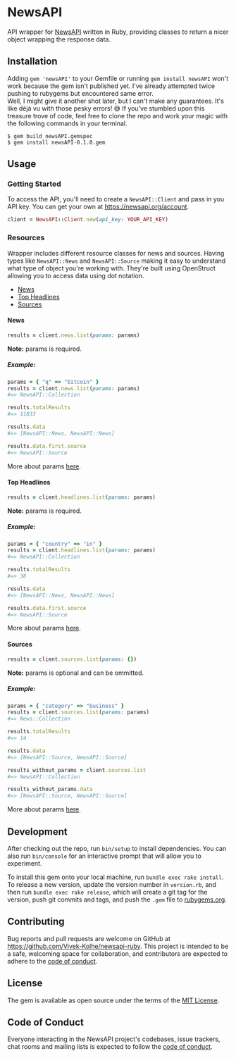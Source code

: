 # NewsAPI

API wrapper for [NewsAPI](https://newsapi.org/) written in Ruby, providing classes to return a nicer object wrapping the response data.

## Installation

Adding `gem 'newsAPI'` to your Gemfile or running `gem install newsAPI` won't work because the gem isn't published yet. I've already attempted twice pushing to rubygems but encountered same error. \
Well, I might give it another shot later, but I can't make any guarantees. It's like déjà vu with those pesky errors! 😅 If you've stumbled upon this treasure trove of code, feel free to clone the repo and work your magic with the following commands in your terminal.
```console
$ gem build newsAPI.gemspec
$ gem install newsAPI-0.1.0.gem
```

[comment]: <> (Add this line to your application's Gemfile:)

[comment]: <> (```ruby)
[comment]: <> (gem 'newsAPI')
[comment]: <> (```)

[comment]: <> (And then execute:)

 [comment]: <> (   $ bundle install)

[comment]: <> (Or install it yourself as:)

 [comment]: <> (   $ gem install newsAPI)

## Usage

### Getting Started
To access the API, you'll need to create a `NewsAPI::Client` and pass in you API key. You can get your own at https://newsapi.org/account.
```ruby
client = NewsAPI::Client.new(api_key: YOUR_API_KEY)
```

### Resources
Wrapper includes different resource classes for news and sources. Having types like `NewsAPI::News` and `NewsAPI::Source` making it easy to understand what type of object you're working with. They're built using OpenStruct allowing you to access data using dot notation.

- [News](https://github.com/Vivek-Kolhe/newsapi-ruby#news)
- [Top Headlines](https://github.com/Vivek-Kolhe/newsapi-ruby#top-headlines)
- [Sources](https://github.com/Vivek-Kolhe/newsapi-ruby#sources)

#### News
```ruby
results = client.news.list(params: params)
```
**Note:** params is required. 
##### Example:
```ruby
params = { "q" => "bitcoin" }
results = client.news.list(params: params)
#=> NewsAPI::Collection

results.totalResults
#=> 11833

results.data
#=> [NewsAPI::News, NewsAPI::News]

results.data.first.source
#=> NewsAPI::Source
```
More about params [here](https://newsapi.org/docs/endpoints/everything).

#### Top Headlines
```ruby
results = client.headlines.list(params: params)
```
**Note:** params is required. 
##### Example:
```ruby
params = { "country" => "in" }
results = client.headlines.list(params: params)
#=> NewsAPI::Collection

results.totalResults
#=> 38

results.data
#=> [NewsAPI::News, NewsAPI::News]

results.data.first.source
#=> NewsAPI::Source
```
More about params [here](https://newsapi.org/docs/endpoints/top-headlines).

#### Sources
```ruby
results = client.sources.list(params: {})
```
**Note:** params is optional and can be ommitted.
##### Example:
```ruby
params = { "category" => "business" }
results = client.sources.list(params: params)
#=> News::Collection

results.totalResults
#=> 14

results.data
#=> [NewsAPI::Source, NewsAPI::Source]

results_without_params = client.sources.list
#=> NewsAPI::Collection

results_without_params.data
#=> [NewsAPI::Source, NewsAPI::Source]
```
More about params [here](https://newsapi.org/docs/endpoints/sources).

## Development

After checking out the repo, run `bin/setup` to install dependencies. You can also run `bin/console` for an interactive prompt that will allow you to experiment.

To install this gem onto your local machine, run `bundle exec rake install`. To release a new version, update the version number in `version.rb`, and then run `bundle exec rake release`, which will create a git tag for the version, push git commits and tags, and push the `.gem` file to [rubygems.org](https://rubygems.org).

## Contributing

Bug reports and pull requests are welcome on GitHub at https://github.com/Vivek-Kolhe/newsapi-ruby. This project is intended to be a safe, welcoming space for collaboration, and contributors are expected to adhere to the [code of conduct](https://github.com/Vivek-Kolhe/newsapi-ruby/blob/main/CODE_OF_CONDUCT.md).


## License

The gem is available as open source under the terms of the [MIT License](https://opensource.org/licenses/MIT).

## Code of Conduct

Everyone interacting in the NewsAPI project's codebases, issue trackers, chat rooms and mailing lists is expected to follow the [code of conduct](https://github.com/Vivek-Kolhe/newsapi-ruby/blob/main/CODE_OF_CONDUCT.mdd).
